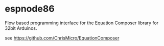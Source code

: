 # espnode86
Flow based programming interface for the Equation Composer library for 32bit Arduinos.

see https://github.com/ChrisMicro/EquationComposer


